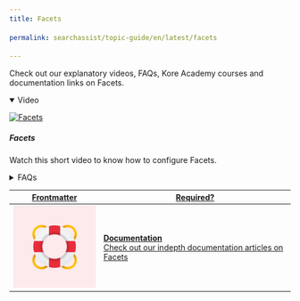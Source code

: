 ```yaml
---
title: Facets

permalink: searchassist/topic-guide/en/latest/facets

---
```

<!--#### Topic Guide
###### Facets-->

  Check out our explanatory videos, FAQs, Kore Academy courses and documentation links on Facets.

<details class="introduction-video" open>
  <summary>Video
  </summary>
  
   [![Facets](images/VideoCoverImage.png)](https://player.vimeo.com/video/751567200?h=726ce44ad2&badge=0&autopause=0&player_id=0&app_id=58479/embed)

  ##### Facets 
  Watch this short video to know how to configure Facets.

</details>

<details>
  <summary>FAQs
  </summary>

  <a class="doc-link" target="_blank" href="https://docs.kore.ai/searchassist/concepts/managing-relevance/managing-relevance/#Creating_Facets">
 
  What are Facets and its types in Searchassist?

</a>

 <a class="doc-link" target="_blank" href="https://docs.kore.ai/searchassist/concepts/managing-relevance/managing-relevance/#Filter_Facets">
 
 How to configure a Filter Facet?

</a>
 
  
<a class="doc-link" target="_blank" href="https://docs.kore.ai/searchassist/concepts/managing-relevance/managing-relevance/#Sortable_Facets">

  How to configure a Sortable Facet?

</a>
  
  <a class="doc-link" target="_blank" href="https://docs.kore.ai/searchassist/concepts/managing-relevance/managing-relevance/#Tab_Facets">
 
  How to configure a Tab Facet?

</a>


</details>


<a class="doc-link" target="_blank" href="https://docs.kore.ai/searchassist/concepts/managing-relevance/managing-relevance/#Creating_Facets">


| Frontmatter | Required? |
|-------------|-------------|
| ![alt text](images/SA_Documentation.svg "Title") | **Documentation**  <br /> Check out our indepth documentation articles on Facets | 


</a>
